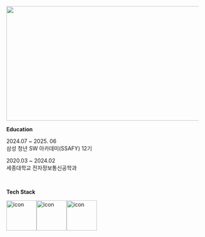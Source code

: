 

<a href="https://www.solve-nyang.com"><img src="https://api.solve-nyang.com/compose/ebeleey" width="600" height="300"/></a>



**Education**

2024.07 ~ 2025. 06<br>
삼성 청년 SW 아카데미(SSAFY) 12기

2020.03 ~ 2024.02<br>
세종대학교 전자정보통신공학과

<br>

**Tech Stack**

<div style="display: flex; align-items: flex-start;"><img src="https://techstack-generator.vercel.app/ts-icon.svg" alt="icon" width="79" height="79" /><img src="https://techstack-generator.vercel.app/react-icon.svg" alt="icon" width="79" height="79" /><img src="https://techstack-generator.vercel.app/python-icon.svg" alt="icon" width="79" height="79" /></div>
